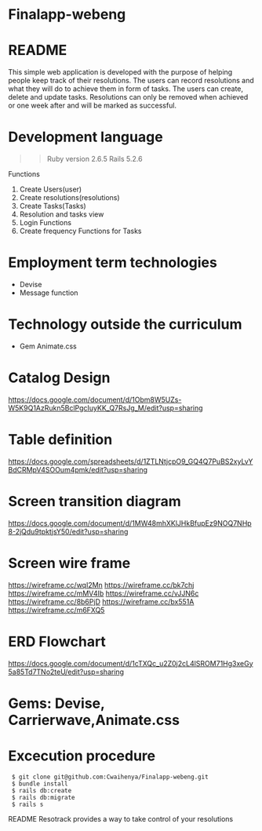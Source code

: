 # Finalapp-webeng
# README

This simple web application is developed with the purpose of helping people keep track of their resolutions. The users can record resolutions and what they will do to achieve them in form of tasks. The users can create, delete and update tasks. Resolutions can only be removed when achieved or one week after and will be marked as successful.  

# Development language

>> Ruby version 2.6.5 Rails 5.2.6
 
Functions
  1. Create Users(user)
  2. Create resolutions(resolutions)
  3. Create Tasks(Tasks)
  4. Resolution and tasks view
  5. Login Functions
  6. Create frequency Functions for Tasks

# Employment term technologies
 - Devise
 - Message function

# Technology outside the curriculum
 - Gem Animate.css

# Catalog Design 
https://docs.google.com/document/d/1Obm8W5UZs-W5K9Q1AzRukn5BclPgcIuyKK_Q7RsJg_M/edit?usp=sharing

# Table definition 
https://docs.google.com/spreadsheets/d/1ZTLNtjcpO9_GQ4Q7PuBS2xyLvYBdCRMpV4SOOum4pmk/edit?usp=sharing
 
# Screen transition diagram
https://docs.google.com/document/d/1MW48mhXKlJHkBfupEz9NOQ7NHp8-2jQdu9tpktjsY50/edit?usp=sharing

# Screen wire frame
https://wireframe.cc/wqI2Mn https://wireframe.cc/bk7chj https://wireframe.cc/mMV4Ib https://wireframe.cc/vJJN6c https://wireframe.cc/8b6PjD https://wireframe.cc/bx551A https://wireframe.cc/m6FXQ5

# ERD Flowchart
https://docs.google.com/document/d/1cTXQc_u2Z0j2cL4lSROM71Hg3xeGy5a85Td7TNo2teU/edit?usp=sharing
 
# Gems: Devise, Carrierwave,Animate.css

# Excecution procedure
```
 $ git clone git@github.com:Cwaihenya/Finalapp-webeng.git
 $ bundle install
 $ rails db:create
 $ rails db:migrate
 $ rails s

```


README Resotrack provides a way to take control of your resolutions
